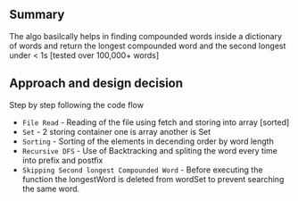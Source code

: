 ## Summary

The algo basilcally helps in finding compounded words inside a dictionary of words and return the longest compounded word and the second longest under < 1s [tested over 100,000+ words]

## Approach and design decision

Step by step following the code flow

- `File Read` - Reading of the file using fetch and storing into array [sorted]
- `Set` - 2 storing container one is array another is Set
- `Sorting` - Sorting of the elements in decending order by word length
- `Recursive DFS` - Use of Backtracking and spliting the word every time into prefix and postfix
- `Skipping Second longest Compounded Word` - Before executing the function the longestWord is deleted from wordSet to prevent searching the same word.
